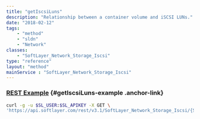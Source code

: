 ```yaml
---
title: "getIscsiLuns"
description: "Relationship between a container volume and iSCSI LUNs."
date: "2018-02-12"
tags:
    - "method"
    - "sldn"
    - "Network"
classes:
    - "SoftLayer_Network_Storage_Iscsi"
type: "reference"
layout: "method"
mainService : "SoftLayer_Network_Storage_Iscsi"
---
```


### [REST Example](#getIscsiLuns-example) <a href="/article/rest/"><i class="fas fa-question"></i></a> {#getIscsiLuns-example .anchor-link} 
```bash
curl -g -u $SL_USER:$SL_APIKEY -X GET \
'https://api.softlayer.com/rest/v3.1/SoftLayer_Network_Storage_Iscsi/{SoftLayer_Network_Storage_IscsiID}/getIscsiLuns'
```
